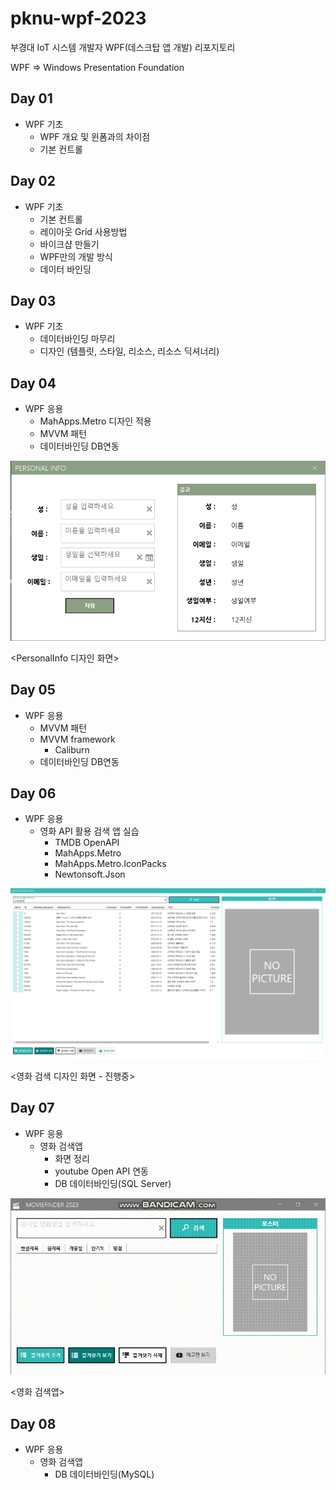# pknu-wpf-2023
부경대 IoT 시스템 개발자 WPF(데스크탑 앱 개발) 리포지토리

WPF => Windows Presentation Foundation


## Day 01
- WPF 기초
	- WPF 개요 및 윈폼과의 차이점
	- 기본 컨트롤


## Day 02
- WPF 기초
	- 기본 컨트롤
	- 레이아웃 Grid 사용방법
	- 바이크샵 만들기
	- WPF만의 개발 방식
	- 데이터 바인딩
	
	
## Day 03
- WPF 기초
	- 데이터바인딩 마무리
	- 디자인 (템플릿, 스타일, 리소스, 리소스 딕셔너리)
	
	
## Day 04
- WPF 응용
	- MahApps.Metro 디자인 적용
	- MVVM 패턴
	- 데이터바인딩 DB연동
<img src ="https://raw.githubusercontent.com/kimjihyeon-angela/pknu-wpf-2023/main/Images/PersonalInfo_Design.png" width="700"/>

<PersonalInfo 디자인 화면>


## Day 05
- WPF 응용
	- MVVM 패턴
	- MVVM framework
		- Caliburn
	- 데이터바인딩 DB연동

## Day 06
- WPF 응용
	- 영화 API 활용 검색 앱 실습	
		- TMDB OpenAPI
		- MahApps.Metro
		- MahApps.Metro.IconPacks
		- Newtonsoft.Json

<img src ="https://raw.githubusercontent.com/kimjihyeon-angela/pknu-wpf-2023/main/Images/MovieFinder_ing.PNG" width="700"/>


<영화 검색 디자인 화면 - 진행중>

## Day 07
- WPF 응용
	- 영화 검색앱
		- 화면 정리
		- youtube Open API 연동
		- DB 데이터바인딩(SQL Server)
<img src ="https://raw.githubusercontent.com/kimjihyeon-angela/pknu-wpf-2023/main/Images/MoviFinder.gif" width="700"/>

<영화 검색앱>
		
## Day 08
- WPF 응용
	- 영화 검색앱
		- DB 데이터바인딩(MySQL)
